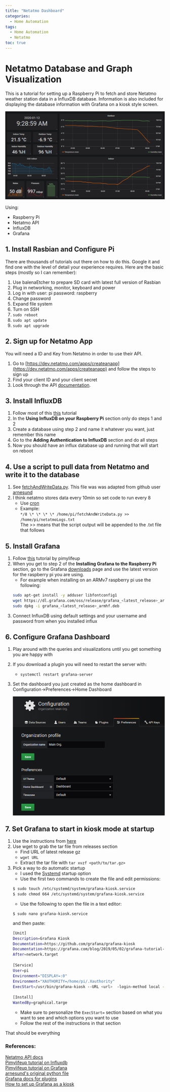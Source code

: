 ```yaml
---
title: "Netatmo Dashboard"
categories:
  - Home Automation
tags:
  - Home Automation
  - Netatmo
toc: true
---
```


# Netatmo Database and Graph Visualization

This is a tutorial for setting up a Raspberry Pi to fetch and store Netatmo weather station data in a InfluxDB database. Information is also included for displaying the database information with Grafana on a kiosk style screen.

<img src="/assets/images/NetatmoDash.PNG">

Using:  
- Raspberry Pi
- Netatmo API
- InfluxDB
- Grafana  

## 1. Install Rasbian and Configure Pi

There are thousands of tutorials out there on how to do this. Google it and find one with the level of detail your experience requires. Here are the basic steps (mostly so I can remember):

1. Use balenaEtcher to prepare SD card with latest full version of Rasbian
2. Plug in networking, monitor, keyboard and power
3. Log in with user: pi password: raspberry
4. Change password
5. Expand file system
6. Turn on SSH  
7. ```sudo reboot```  
8. ```sudo apt update```  
9. ```sudo apt upgrade```  


## 2. Sign up for Netatmo App

You will need a ID and Key from Netatmo in order to use their API.

1. Go to [https://dev.netatmo.com/apps/createanapp](https://dev.netatmo.com/apps/createanapp) and follow the steps to sign up
2. Find your client ID and your client secret
3. Look through the API [documentation](https://dev.netatmo.com/apidocumentation/weather).

## 3. Install InfluxDB

1. Follow most of this [this](https://pimylifeup.com/raspberry-pi-influxdb/) tutorial
2. In the **Using InfluxDB on your Raspberry Pi** section only do steps 1 and 2
  1. Create a database using step 2 and name it whatever you want, just remember this name
3. Go to the **Adding Authentication to InfluxDB** section and do all steps
4. Now you should have an influx database up and running that will start on reboot

## 4. Use a script to pull data from Netatmo and write it to the database

1. See [fetchAndWriteData.py](https://github.com/ScottEgan/NetatmoDataGather). This file was was adapted from github user [arnesund](https://gist.github.com/arnesund/29ffa1cdabacabe323d3bc45bc7db3fb)
2. I think netatmo stores data every 10min so set code to run every 8
   - Use [cron](https://www.raspberrypi.org/documentation/linux/usage/cron.md)
   - Example:  
   ```*/8 \* \* \* \* /home/pi/fetchAndWriteData.py >> /home/pi/netatmoLogs.txt```  
     The >> means that the script output will be appended to the .txt file that follows
  
## 5. Install Grafana

1. Follow [this](https://pimylifeup.com/raspberry-pi-grafana/) tutorial by pimylifeup  
2. When you get to step 2 of the **Installing Grafana to the Raspberry Pi** section, go to the Grafana [downloads](https://grafana.com/grafana/download?platform=arm) page and use the latest version for the raspberry pi you are using.
   - For example when installing on an ARMv7 raspberry pi use the following:
   ```BASH
   sudo apt-get install -y adduser libfontconfig1
   wget https://dl.grafana.com/oss/release/grafana_<latest_release>_armhf.deb
   sudo dpkg -i grafana_<latest_release>_armhf.deb
   ```
3. Connect InfluxDB using default settings and your username and password from when you installed influx

## 6. Configure Grafana Dashboard

1. Play around with the queries and visualizations until you get something you are happy with
2. If you download a plugin you will need to restart the server with:

   - ```systemctl restart grafana-server```

1. Set the dashboard you just created as the home dashboard in Configuration->Preferences->Home Dashboard

   <img src="/assets/images/setAsDefault.PNG" align="middle">

## 7. Set Grafana to start in kiosk mode at startup

1. Use the instructions from [here](https://github.com/grafana/grafana-kiosk)
2. Use wget to grab the tar file from releases section  
   - Find URL of latest release gz  
   - ```wget URL```  
   - Extract the tar file with ```tar xvzf <path/to/tar.gz>```  
2. Pick a way to do automatic startup
   - I used the [Systemd](https://github.com/grafana/grafana-kiosk#systemd-startup) startup option
   - Use the first two commands to create the file and edit permissions:
   ```BASH
   $ sudo touch /etc/systemd/system/grafana-kiosk.service
   $ sudo chmod 664 /etc/systemd/system/grafana-kiosk.service
   ```
   - Use the following to open the file in a text editor:  
   ```
   $ sudo nano grafana-kiosk.service
   ```
   and then paste:  
   ```BASH
   [Unit]
   Description=Grafana Kiosk
   Documentation=https://github.com/grafana/grafana-kiosk
   Documentation=https://grafana.com/blog/2019/05/02/grafana-tutorial-how-to-create-kiosks-to-display-dashboards-on-a-tv
   After=network.target

   [Service]
   User=pi
   Environment="DISPLAY=:0"
   Environment="XAUTHORITY=/home/pi/.Xauthority"
   ExecStart=/usr/bin/grafana-kiosk --URL <url>  -login-method local -username <username> -password <password> --kiosk-mode full --lxde

   [Install]
   WantedBy=graphical.targe
   ```
   - Make sure to personalize the ```ExecStart=``` section based on what you want to see and which options you want to use
   - Follow the rest of the instructions in that section

That should be everything

### References:  
[Netatmo API docs](https://dev.netatmo.com/apidocumentation/weather)   
[Pimylifeup tutorial on Influxdb](https://pimylifeup.com/raspberry-pi-influxdb/)  
[Pimylifeup tutorial on Grafana](https://pimylifeup.com/raspberry-pi-grafana/)  
[arnesund's original python file](https://arnesund.com/2016/07/10/visualize-your-netatmo-data-with-grafana/)  
[Grafana docs for plugins](https://grafana.com/docs/grafana/latest/plugins/installation/)  
[How to set up Grafana as a kiosk](https://github.com/grafana/grafana-kiosk)

